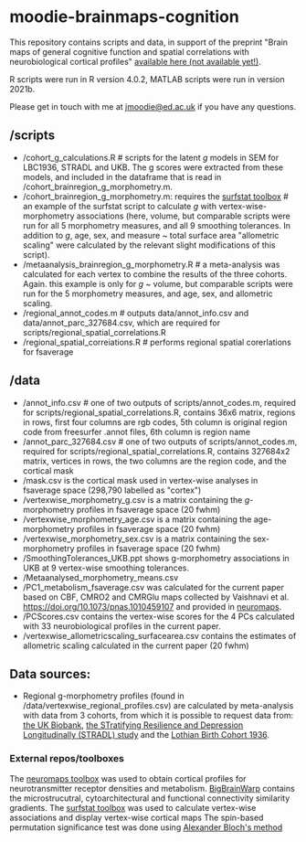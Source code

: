 # moodie-brainmaps-cognition

This repository contains scripts and data, in support of the preprint "Brain maps of general cognitive function and spatial correlations with neurobiological cortical profiles" [available here (not available yet!)](). 

R scripts were run in R version 4.0.2, MATLAB scripts were run in version 2021b. 

Please get in touch with me at jmoodie@ed.ac.uk if you have any questions.

## /scripts
- /cohort_g_calculations.R  # scripts for the latent _g_ models in SEM for LBC1936, STRADL and UKB. The g scores were extracted from these models, and included in the dataframe that is read in /cohort_brainregion_g_morphometry.m.
- /cohort_brainregion_g_morphometry.m: requires the [surfstat toolbox](https://www.math.mcgill.ca/keith/surfstat/)  # an example of the surfstat script to calculate _g_ with vertex-wise-morphometry associations (here, volume, but comparable scripts were run for all 5 morphometry measures, and all 9 smoothing tolerances. In addition to _g_, age, sex, and measure ~ total surface area "allometric scaling" were calculated by the relevant slight modifications of this script). 
- /metaanalysis_brainregion_g_morphometry.R  # a meta-analysis was calculated for each vertex to combine the results of the three cohorts. Again. this example is only for _g_ ~ volume, but comparable scripts were run for the 5 morphometry measures, and age, sex, and allometric scaling.
- /regional_annot_codes.m # outputs data/annot_info.csv and data/annot_parc_327684.csv, which are required for scripts/regional_spatial_correlations.R
- /regional_spatial_correiations.R # performs regional spatial corerlations for fsaverage 

## /data
- /annot_info.csv # one of two outputs of scripts/annot_codes.m, required for scripts/regional_spatial_correlations.R, contains 36x6 matrix, regions in rows, first four columns are rgb codes, 5th column is original region code from freesurfer .annot files, 6th column is region name
- /annot_parc_327684.csv # one of two outputs of scripts/annot_codes.m, required for scripts/regional_spatial_correlations.R, contains 327684x2 matrix, vertices in rows, the two columns are the region code, and the cortical mask
- /mask.csv is the cortical mask used in vertex-wise analyses in fsaverage space (298,790  labelled as "cortex")
- /vertexwise_morphometry_g.csv is a matrix containing the _g_-morphometry profiles in fsaverage space (20 fwhm)
- /vertexwise_morphometry_age.csv is a matrix containing the age-morphometry profiles in fsaverage space (20 fwhm)
- /vertexwise_morphometry_sex.csv is a matrix containing the sex-morphometry profiles in fsaverage space (20 fwhm)
- /SmoothingTolerances_UKB.ppt shows g-morphometry associations in UKB at 9 vertex-wise smoothing tolerances.
- /Metaanalysed_morphometry_means.csv
- /PC1_metabolism_fsaverage.csv was calculated for the current paper based on CBF, CMRO2 and CMRGlu maps collected by Vaishnavi et al. https://doi.org/10.1073/pnas.1010459107 and provided in [neuromaps](https://github.com/netneurolab/neuromaps).
- /PCScores.csv contains the vertex-wise scores for the 4 PCs calculated with 33 neurobiological profiles in the current paper.
- /vertexwise_allometricscaling_surfacearea.csv contains the estimates of allometric scaling calculated in the current paper (20 fwhm)

## Data sources: 
- Regional g-morphometry profiles (found in /data/vertexwise_regional_profiles.csv) are calculated by meta-analysis with data from 3 cohorts, from which it is possible to request data from: [the UK Biobank](http://www.ukbiobank.ac.uk/register-apply/),  [the STratifying Resilience and Depression Longitudinally (STRADL) study](https://www.research.ed.ac.uk/en/datasets/stratifying-resilience-and-depression-longitudinally-stradl-a-dep) and the [Lothian Birth Cohort 1936](https://www.ed.ac.uk/lothian-birth-cohorts/data-access-collaboration).

### External repos/toolboxes

The [neuromaps toolbox](https://github.com/netneurolab/neuromaps) was used to obtain cortical profiles for neurotransmitter receptor densities and metabolism. 
[BigBrainWarp](https://bigbrainwarp.readthedocs.io/en/latest/) contains the microstrucutral, cytoarchitectural and functional connectivity similarity gradients. 
The [surfstat toolbox](https://www.math.mcgill.ca/keith/surfstat/) was used to calculate vertex-wise associations and display vertex-wise cortical maps
The spin-based permutation significance test was done using [Alexander Bloch's method](https://github.com/spin-test/spin-test)


